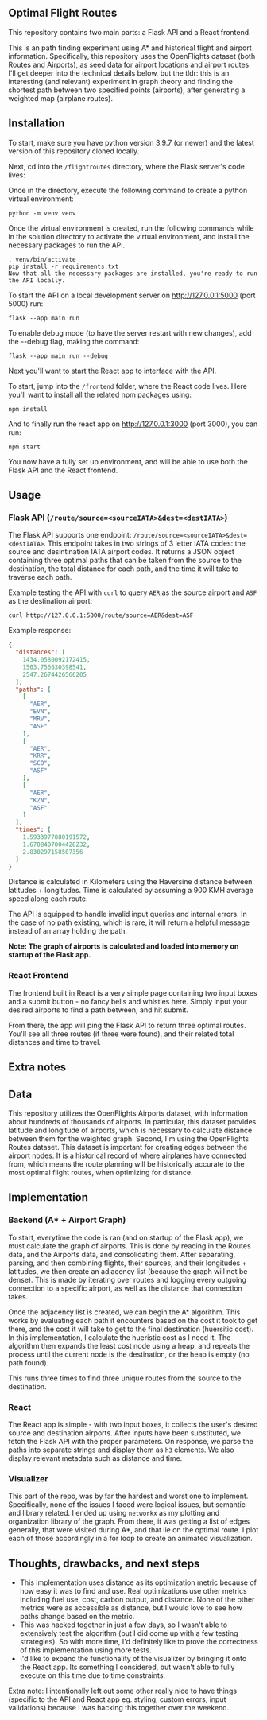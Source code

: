 ## Optimal Flight Routes



This repository contains two main parts: a Flask API and a React frontend.

This is an path finding experiment using A* and historical flight and airport information. Specifically, this repository uses the OpenFlights dataset (both Routes and Airports), as seed data for airport locations and airport routes. I'll get deeper into the technical details below, but the tldr: this is an interesting (and relevant) experiment in graph theory and finding the shortest path between two specified points (airports), after generating a weighted map (airplane routes). 


## Installation
To start, make sure you have python version 3.9.7 (or newer) and the latest version of this repository cloned locally. 

Next, cd into the `/flightroutes` directory, where the Flask server's code lives:

Once in the directory, execute the following command to create a python virtual environment:

`python -m venv venv`

Once the virtual environment is created, run the following commands while in the solution directory to activate the virtual environment, and install the necessary packages to run the API.
```
. venv/bin/activate
pip install -r requirements.txt
Now that all the necessary packages are installed, you're ready to run the API locally.
```
To start the API on a local development server on http://127.0.0.1:5000 (port 5000) run:

`flask --app main run`

To enable debug mode (to have the server restart with new changes), add the --debug flag, making the command:

`flask --app main run --debug`


Next you'll want to start the React app to interface with the API.

To start, jump into the `/frontend` folder, where the React code lives. Here you'll want to install all the related npm packages using:

`npm install`

And to finally run the react app on http://127.0.0.1:3000 (port 3000), you can run:

`npm start`


You now have a fully set up environment, and will be able to use both the Flask API and the React frontend.


## Usage

### Flask API (`/route/source=<sourceIATA>&dest=<destIATA>`)

The Flask API supports one endpoint: `/route/source=<sourceIATA>&dest=<destIATA>`. This endpoint takes in two strings of 3 letter IATA codes: the source and desintination IATA airport codes. It returns a JSON object containing three optimal paths that can be taken from the source to the destination, the total distance for each path, and the time it will take to traverse each path.

Example testing the API with `curl` to query `AER` as the source airport and `ASF` as the destination airport:

`curl http://127.0.0.1:5000/route/source=AER&dest=ASF`

Example response:

```json
{
  "distances": [
    1434.0580092172415,
    1503.756630398541,
    2547.2674426566205
  ],
  "paths": [
    [
      "AER",
      "EVN",
      "MRV",
      "ASF"
    ],
    [
      "AER",
      "KRR",
      "SCO",
      "ASF"
    ],
    [
      "AER",
      "KZN",
      "ASF"
    ]
  ],
  "times": [
    1.5933977880191572,
    1.6708407004428232,
    2.830297158507356
  ]
}
```

Distance is calculated in Kilometers using the Haversine distance between latitudes + longitudes. Time is calculated by assuming a 900 KMH average speed along each route.

The API is equipped to handle invalid input queries and internal errors. In the case of no path existing, which is rare, it will return a helpful message instead of an array holding the path.

<b>Note: The graph of airports is calculated and loaded into memory on startup of the Flask app. </b>


### React Frontend
The frontend built in React is a very simple page containing two input boxes and a submit button - no fancy bells and whistles here. Simply input your desired airports to find a path between, and hit submit.

From there, the app will ping the Flask API to return three optimal routes. You'll see all three routes (if three were found), and their related total distances and time to travel.


## Extra notes

## Data
This repository utilizes the OpenFlights Airports dataset, with information about hundreds of thousands of airports. In particular, this dataset provides latitude and longitude of airports, which is necessary to calculate distance between them for the weighted graph. Second, I'm using the OpenFlights Routes dataset. This dataset is important for creating edges between the airport nodes. It is a historical record of where airplanes have connected from, which means the route planning will be historically accurate to the most optimal flight routes, when optimizing for distance.


## Implementation

### Backend (A* + Airport Graph)
To start, everytime the code is ran (and on startup of the Flask app), we must calculate the graph of airports. This is done by reading in the Routes data, and the Airports data, and consolidating them. After separating, parsing, and then combining flights, their sources, and their longitudes + latitudes, we then create an adjacency list (because the graph will not be dense). This is made by iterating over routes and logging every outgoing connection to a specific airport, as well as the distance that connection takes.

Once the adjacency list is created, we can begin the A* algorithm. This works by evaluating each path it encounters based on the cost it took to get there, and the cost it will take to get to the final destination (huersitic cost). In this implementation, I calculate the hueristic cost as I need it. The algorithm then expands the least cost node using a heap, and repeats the process until the current node is the destination, or the heap is empty (no path found). 

This runs three times to find three unique routes from the source to the destination.

### React
The React app is simple - with two input boxes, it collects the user's desired source and destination airports. After inputs have been substituted, we fetch the Flask API with the proper parameters. On response, we parse the paths into separate strings and display them as `h3` elements. We also display relevant metadata such as distance and time.

### Visualizer
This part of the repo, was by far the hardest and worst one to implement. Specifically, none of the issues I faced were logical issues, but semantic and library related. I ended up using `networkx` as my plotting and organization library of the graph. From there, it was getting a list of edges generally, that were visited during A*, and that lie on the optimal route. I plot each of those accordingly in a for loop to create an animated visualization.


## Thoughts, drawbacks, and next steps
- This implementation uses distance as its optimization metric because of how easy it was to find and use. Real optimizations use other metrics including fuel use, cost, carbon output, and distance. None of the other metrics were as accessible as distance, but I would love to see how paths change based on the metric.
- This was hacked together in just a few days, so I wasn't able to extensively test the algorithm (but I did come up with a few testing strategies). So with more time, I'd definitely like to prove the correctness of this implementation using more tests. 
- I'd like to expand the functionality of the visualizer by bringing it onto the React app. Its something I considered, but wasn't able to fully execute on this time due to time constraints.


Extra note: I intentionally left out some other really nice to have things (specific to the API and React app eg. styling, custom errors, input validations) because I was hacking this together over the weekend.